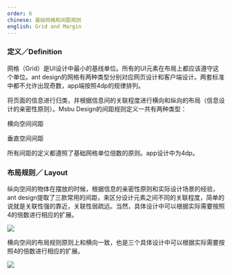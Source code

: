 ```yaml
---
order: 6
chinese: 基础网格和间距规则
english: Grid and Margin 
---
```


### 定义／Definition  

网格（Grid）是UI设计中最小的基线单位。所有的UI元素在布局上都应该遵守这个单位。ant design的网格有两种类型分别对应网页设计和客户端设计。两套标准中都不允许出现奇数，app端按照4dp的规律排列。  

将页面的信息进行归类，并根据信息间的关联程度进行横向和纵向的布局（信息设计的亲密性原则）。Msbu Design的间距规则定义一共有两种类型：  

横向空间间距  

垂直空间间距  

所有间距的定义都遵照了基础网格单位倍数的原则。app设计中为4dp。 

### 布局规则／ Layout 

纵向空间的物体在摆放的时候，根据信息的亲密性原则和实际设计场景的经验，ant design提取了三款常用的间距，来区分设计元素之间不同的关联程度，简单的说就是关联性强的靠近，关联性弱疏远。当然，具体设计中可以根据实际需要按照4的倍数进行相应的扩展。 

![](https://os.alipayobjects.com/rmsportal/eCANPALOcwXWoVl.png)  

横向空间的布局规则原则上和横向一致，也是三个具体设计中可以根据实际需要按照4的倍数进行相应的扩展。  

![](https://os.alipayobjects.com/rmsportal/sxcRmQDCErIMcGg.png)